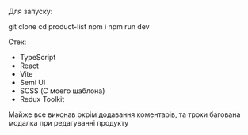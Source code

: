 Для запуску:

git clone
cd product-list
npm i
npm run dev

Стек: 

- TypeScript
- React
- Vite 
- Semi UI
- SCSS (С моего шаблона)
- Redux Toolkit

Майже все виконав окрім додавання коментарів, та трохи багована модалка при редагуванні продукту
